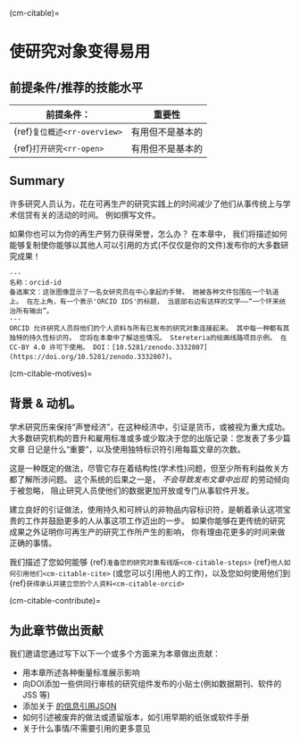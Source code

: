 (cm-citable)=
# 使研究对象变得易用

## 前提条件/推荐的技能水平

| 前提条件：                          | 重要性      |
| ------------------------------ | -------- |
| {ref}`复位概述<rr-overview>` | 有用但不是基本的 |
| {ref}`打开研究<rr-open>`     | 有用但不是基本的 |

## Summary

许多研究人员认为，花在可再生产的研究实践上的时间减少了他们从事传统上与学术信贷有关的活动的时间。 例如撰写文件。

如果你也可以为你的再生产努力获得荣誉，怎么办？ 在本章中， 我们将描述如何能够复制使你能够以其他人可以引用的方式(不仅仅是你的文件)发布你的大多数研究成果！

```{figure} ../figures/orcid-ids.jpg
---
名称：orcid-id
备选案文：这张图像显示了一名女研究员在中心拿起的手臂。 她被各种文件包围在一个轨道上。 在左上角，有一个表示'ORCID IDS'的标题， 当底部右边有这样的文字――“一个环来统治所有输出”。
---
ORCID 允许研究人员将他们的个人资料与所有已发布的研究对象连接起来。 其中每一种都有其独特的持久性标识符。 您将在本章中了解这些情况。 Stereteria的绘画线路项目示例。 在 CC-BY 4.0 许可下使用。 DOI：[10.5281/zenodo.3332807](https://doi.org/10.5281/zenodo.3332807)。
```

(cm-citable-motives)=
## 背景 & 动机。

学术研究历来保持“声誉经济”，在这种经济中，引证是货币，或被视为重大成功。 大多数研究机构的晋升和雇用标准或多或少取决于您的出版记录：您发表了多少篇文章 日记是什么“重要”，以及使用独特标识符引用每篇文章的次数。

这是一种既定的做法，尽管它存在着结构性(学术性)问题，但至少所有利益攸关方都了解所涉问题。 这个系统的后果之一是， *不会导致发布文章中出现* 的劳动倾向于被忽略， 阻止研究人员使他们的数据更加开放或专门从事软件开发。

建立良好的引证做法，使用持久和可辨认的非物品内容标识符，是朝着承认这项宝贵的工作并鼓励更多的人从事这项工作迈出的一步。 如果你能够在更传统的研究成果之外证明你可再生产的研究工作所产生的影响， 你有理由花更多的时间来做正确的事情。

我们描述了您如何能够 {ref}`准备您的研究对象有线版<cm-citable-steps>` {ref}`他人如何引用他们<cm-citable-cite>` (或您可以引用他人的工作)，以及您如何使用他们到 {ref}`获得承认并建立您的个人资料<cm-citable-orcid>`

(cm-citable-contribute)=
## 为此章节做出贡献

我们邀请您通过写下以下一个或多个方面来为本章做出贡献：
- 用本章所述各种衡量标准展示影响
- 向DOI添加一些供同行审核的研究组件发布的小贴士(例如数据期刊、软件的 JSS 等)
- 添加关于 [的信息引用JSON](http://citebay.com/how-to-cite/json/)
- 如何引述被废弃的做法或遗留版本，如引用早期的纸张或软件手册
- 关于什么事情/不需要引用的更多意见

